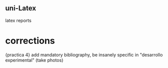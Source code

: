 ## uni-Latex
latex reports

# corrections
{practica 4}
add mandatory bibliography,
be insanely specific in "desarrollo experimental" (take photos)
